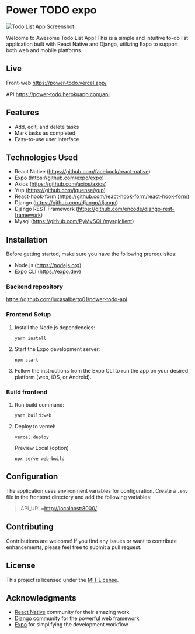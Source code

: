 # Power TODO expo

![Todo List App Screenshot](./screenshot.png)

Welcome to Awesome Todo List App! This is a simple and intuitive to-do list application built with React Native and Django, utilizing Expo to support both web and mobile platforms.

## Live

Front-web <https://power-todo.vercel.app/>

API <https://power-todo.herokuapp.com/api>

## Features

- Add, edit, and delete tasks
- Mark tasks as completed
- Easy-to-use user interface

## Technologies Used

- React Native (<https://github.com/facebook/react-native>)
- Expo (<https://github.com/expo/expo>)
- Axios (<https://github.com/axios/axios>)
- Yup (<https://github.com/jquense/yup>)
- React-hook-form (<https://github.com/react-hook-form/react-hook-form>)
- Django (<https://github.com/django/django>)
- Django REST Framework (<https://github.com/encode/django-rest-framework>)
- Mysql (<https://github.com/PyMySQL/mysqlclient>)

## Installation

Before getting started, make sure you have the following prerequisites:

- Node.js (<https://nodejs.org>)
- Expo CLI (<https://expo.dev>)

### Backend repository

<https://github.com/lucasalberto01/power-todo-api>

### Frontend Setup

1. Install the Node.js dependencies:

    ```ssh
    yarn install
    ```

2. Start the Expo development server:

    ```ssh
    npm start
    ```

3. Follow the instructions from the Expo CLI to run the app on your desired platform (web, iOS, or Android).

### Build frontend

1. Run build command:

    ```ssh
    yarn build:web
    ```

2. Deploy to vercel:

    ```ssh
    vercel:deploy
    ```

    Preview Local (option)

    ```ssh
    npx serve web-build
    ```

## Configuration

The application uses environment variables for configuration. Create a `.env` file in the frontend directory and add the following variables:

> API_URL=<http://localhost:8000/>

## Contributing

Contributions are welcome! If you find any issues or want to contribute enhancements, please feel free to submit a pull request.

## License

This project is licensed under the [MIT License](LICENSE).

## Acknowledgments

- [React Native](https://reactnative.dev) community for their amazing work
- [Django](https://www.djangoproject.com) community for the powerful web framework
- [Expo](https://expo.dev) for simplifying the development workflow
